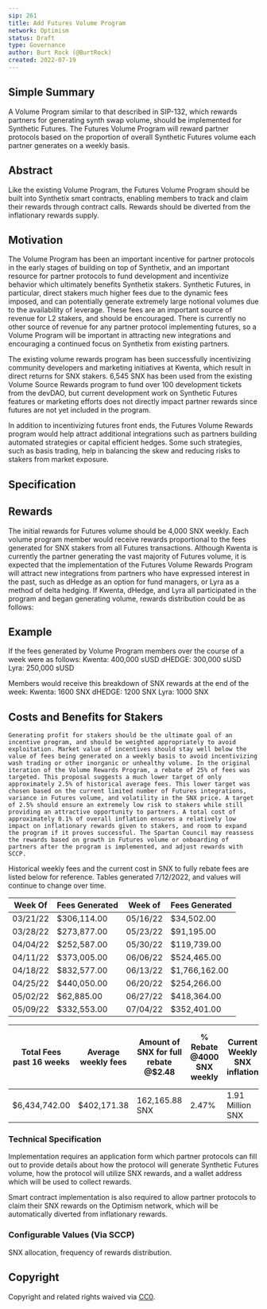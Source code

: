 ```yaml
---
sip: 261
title: Add Futures Volume Program
network: Optimism
status: Draft
type: Governance
author: Burt Rock (@BurtRock)
created: 2022-07-19
---
```

<!--You can leave these HTML comments in your merged SIP and delete the visible duplicate text guides, they will not appear and may be helpful to refer to if you edit it again. This is the suggested template for new SIPs. Note that an SIP number will be assigned by an editor. When opening a pull request to submit your SIP, please use an abbreviated title in the filename, `sip-draft_title_abbrev.md`. The title should be 44 characters or less.-->

## Simple Summary

<!--"If you can't explain it simply, you don't understand it well enough." Simply describe the outcome the proposed changes intends to achieve. This should be non-technical and accessible to a casual community member.-->

A Volume Program similar to that described in SIP-132, which rewards partners for generating synth swap volume, should be implemented for Synthetic Futures. The Futures Volume Program will reward partner protocols based on the proportion of overall Synthetic Futures volume each partner generates on a weekly basis.

## Abstract
<!--A short (~200 word) description of the proposed change, the abstract should clearly describe the proposed change. This is what *will* be done if the SIP is implemented, not *why* it should be done or *how* it will be done. If the SIP proposes deploying a new contract, write, "we propose to deploy a new contract that will do x".-->

Like the existing Volume Program, the Futures Volume Program should be built into Synthetix smart contracts, enabling members to track and claim their rewards through contract calls. Rewards should be diverted from the inflationary rewards supply.

## Motivation
<!--This is the problem statement. This is the *why* of the SIP. It should clearly explain *why* the current state of the protocol is inadequate.  It is critical that you explain *why* the change is needed, if the SIP proposes changing how something is calculated, you must address *why* the current calculation is innaccurate or wrong. This is not the place to describe how the SIP will address the issue!-->

The Volume Program has been an important incentive for partner protocols in the early stages of building on top of Synthetix, and an important resource for partner protocols to fund development and incentivize behavior which ultimately benefits Synthetix stakers. Synthetic Futures, in particular, direct stakers much higher fees due to the dynamic fees imposed, and can potentially generate extremely large notional volumes due to the availability of leverage. These fees are an important source of revenue for L2 stakers, and should be encouraged. There is currently no other source of revenue for any partner protocol implementing futures, so a Volume Program will be important in attracting new integrations and encouraging a continued focus on Synthetix from existing partners.

The existing volume rewards program has been successfully incentivizing community developers and marketing initiatives at Kwenta, which result in direct returns for SNX stakers. 6,545 SNX has been used from the existing Volume Source Rewards program to fund over 100 development tickets from the devDAO, but current development work on Synthetic Futures features or marketing efforts does not directly impact partner rewards since futures are not yet included in the program.

In addition to incentivizing futures front ends, the Futures Volume Rewards program would help attract additional integrations such as partners building automated strategies or capital efficient hedges. Some such strategies, such as basis trading, help in balancing the skew and reducing risks to stakers from market exposure. 

## Specification

<!--The specification should describe the syntax and semantics of any new feature, there are five sections
1. Overview
2. Rationale
3. Technical Specification
4. Test Cases
5. Configurable Values
-->

## Rewards

The initial rewards for Futures volume should be 4,000 SNX weekly. Each volume program member would receive rewards proportional to the fees generated for SNX stakers from all Futures transactions. Although Kwenta is currently the partner generating the vast majority of Futures volume, it is expected that the implementation of the Futures Volume Rewards Program will attract new integrations from partners who have expressed interest in the past, such as dHedge as an option for fund managers, or Lyra as a method of delta hedging. If Kwenta, dHedge, and Lyra all participated in the program and began generating volume, rewards distribution could be as follows:

## Example

If the fees generated by Volume Program members over the course of a week were as follows:
Kwenta: 400,000 sUSD
dHEDGE: 300,000 sUSD
Lyra: 250,000 sUSD

Members would receive this breakdown of SNX rewards at the end of the week:
Kwenta: 1600 SNX
dHEDGE: 1200 SNX
Lyra: 1000 SNX

## Costs and Benefits for Stakers
	
	Generating profit for stakers should be the ultimate goal of an incentive program, and should be weighted appropriately to avoid exploitation. Market value of incentives should stay well below the value of fees being generated on a weekly basis to avoid incentivizing wash trading or other inorganic or unhealthy volume. In the original iteration of the Volume Rewards Program, a rebate of 25% of fees was targeted. This proposal suggests a much lower target of only approximately 2.5% of historical average fees. This lower target was chosen based on the current limited number of Futures integrations, variance in Futures volume, and volatility in the SNX price. A target of 2.5% should ensure an extremely low risk to stakers while still providing an attractive opportunity to partners. A total cost of approximately 0.1% of overall inflation ensures a relatively low impact on inflationary rewards given to stakers, and room to expand the program if it proves successful. The Spartan Council may reassess the rewards based on growth in Futures volume or onboarding of partners after the program is implemented, and adjust rewards with SCCP.

Historical weekly fees and the current cost in SNX to fully rebate fees are listed below for reference. Tables generated 7/12/2022, and values will continue to change over time.

| Week Of  | Fees Generated | Week of  | Fees Generated |
| -------- | -------------- | -------- | -------------- |
| 03/21/22 | $306,114.00    | 05/16/22 | $34,502.00     |
| 03/28/22 | $273,877.00    | 05/23/22 | $91,195.00     |
| 04/04/22 | $252,587.00    | 05/30/22 | $119,739.00    |
| 04/11/22 | $373,005.00    | 06/06/22 | $524,465.00    |
| 04/18/22 | $832,577.00    | 06/13/22 | $1,766,162.00  |
| 04/25/22 | $440,050.00    | 06/20/22 | $254,266.00    |
| 05/02/22 | $62,885.00     | 06/27/22 | $418,364.00    |
| 05/09/22 | $332,553.00    | 07/04/22 | $352,401.00    |

| Total Fees past 16 weeks | Average weekly fees | Amount of SNX for full rebate @$2.48 | % Rebate @4000 SNX weekly | Current Weekly SNX inflation | % of total inflation @4000 SNX weekly |
| ------------------------ | ------------------- | ------------------------------------ | ------------------------- | ---------------------------- | ------------------------------------- |
| $6,434,742.00            | $402,171.38         | 162,165.88 SNX                       | 2.47%                     | 1.91 Million SNX             | 0.105%                                |

### Technical Specification

<!--The technical specification should outline the public API of the changes proposed. That is, changes to any of the interfaces Synthetix currently exposes or the creations of new ones.-->

Implementation requires an application form which partner protocols can fill out to provide details about how the protocol will generate Synthetic Futures volume, how the protocol will utilize SNX rewards, and a wallet address which will be used to collect rewards.

Smart contract implementation is also required to allow partner protocols to claim their SNX rewards on the Optimism network, which will be automatically diverted from inflationary rewards.


### Configurable Values (Via SCCP)

<!--Please list all values configurable via SCCP under this implementation.-->

SNX allocation, frequency of rewards distribution.

## Copyright

Copyright and related rights waived via [CC0](https://creativecommons.org/publicdomain/zero/1.0/).
